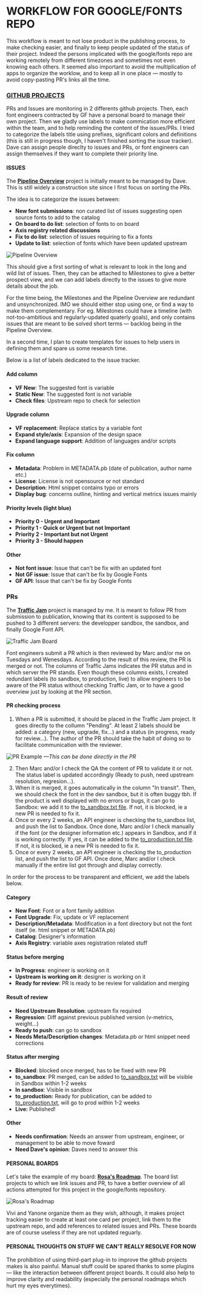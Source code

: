# WORKFLOW FOR GOOGLE/FONTS REPO

This workflow is meant to not lose product in the publishing process, to make checking easier, and finally to keep people updated of the status of their project. Indeed the persons implicated with the google/fonts repo are working remotely from different timezones and sometimes not even knowing each others. It seemed also important to avoid the multiplication of apps to organize the worklow, and to keep all in one place — mostly to avoid copy-pasting PR's links all the time.

### [GITHUB PROJECTS](https://github.com/google/fonts/projects)
PRs and Issues are monitoring in 2 differents github projects. Then, each font engineers contracted by GF have a personal board to manage their own project. Then we gladly use labels to make commication more efficient within the team, and to help reminding the content of the issues/PRs. I tried to categorize the labels title using prefixes, significant colors and definitions (this is still in progress though, I haven't finished sorting the issue tracker). Dave can assign people direclty to issues and PRs, or font engineers can assign themselves if they want to complete their priority line.

#### ISSUES
The **[Pipeline Overview](https://github.com/google/fonts/projects/7)** project is initially meant to be managed by Dave. This is still widely a construction site since I first focus on sorting the PRs.

The idea is to categorize the issues between:
- **New font submissions**: non curated list of issues suggesting open source fonts to add to the catalog
- **On board to do list**: selection of fonts to on board
- **Axis registry related discussions**
- **Fix to do list**: selection of issues requiring to fix a fonts
- **Update to list**: selection of fonts which have been updated upstream

![Pipeline Overview](https://user-images.githubusercontent.com/12222436/104586226-7e903e00-5665-11eb-911b-17c1ab433baa.png)

This should give a first sorting of what is relevant to look in the long and wild list of issues. Then, they can be attached to Milestones to give a better prospect view, and we can add labels directly to the issues to give more details about the job. 

For the time being, the Milestones and the Pipeline Overview are redundant and unsynchronized. IMO we should either stop using one, or find a way to make them complementary. For eg. Milestones could have a timeline (with not-too-ambitious and regularly-updated quaterly goals), and only contains issues that are meant to be solved short terms — backlog being in the Pipeline Overview. 

In a second time, I plan to create templates for issues to help users in defining them and spare us some research time.

Below is a list of labels dedicated to the issue tracker.

#### Add column
- **VF New**: The suggested font is variable
- **Static New**: The suggested font is not variable
- **Check files**: Upstream repo to check for selection

#### Upgrade column
- **VF replacement**: Replace statics by a variable font
- **Expand style/axis**: Expansion of the design space
- **Expand language support**: Addition of languages and/or scripts

#### Fix column 
- **Metadata**: Problem in METADATA.pb (date of publication, author name etc.)
- **License**: License is not opensource or not standard
- **Description**: Html snippet contains typo or errors
- **Display bug**: concerns outline, hinting and vertical metrics issues mainly

#### Priority levels (light blue)
- **Priority 0 - Urgent and Important**
- **Priority 1 - Quick or Urgent but not Important**
- **Priority 2 - Important but not Urgent**
- **Priority 3 - Should happen**

#### Other
- **Not font issue**: Issue that can't be fix with an updated font
- **Not GF issue**: Issue that can't be fix by Google Fonts
- **GF API**: Issue that can't be fix by Google Fonts

### PRs
The **[Traffic Jam](https://github.com/google/fonts/projects/1)** project is managed by me. It is meant to follow PR from submission to publication, knowing that its content is supposed to be pushed to 3 different servers: the developper sandbox, the sandbox, and finally Google Font API. 

![Traffic Jam Board](https://user-images.githubusercontent.com/12222436/104586245-851eb580-5665-11eb-8288-0e486c0399ab.png)

Font engineers submit a PR which is then reviewed by Marc and/or me on Tuesdays and Wenesdays. According to the result of this review, the PR is merged or not. The columns of Traffic Jams indicates the PR status and in which server the PR stands. Even though these columns exists, I created redundant labels (to sandbox, to production, live) to allow engineers to be aware of the PR status without checking Traffic Jam, or to have a good overview just by looking at the PR section.

#### PR checking process
1. When a PR is submitted, it should be placed in the Traffic Jam project. It goes directly to the collumn "Pending". At least 2 labels should be added: a category (new, upgrade, fix…) and a status (in progress, ready for review…). The author of the PR should take the habit of doing so to facilitate communication with the reviewer.

![PR Example](https://user-images.githubusercontent.com/12222436/104586334-9ff12a00-5665-11eb-8d83-0de3938efcb0.png)
*—This can be done directly in the PR*

2. Then Marc and/or I check the QA the content of PR to validate it or not. The status label is updated accordingly (Ready to push, need upstream resolution, regresion…).
3. When it is merged, it goes automatically in the column "In transit". Then, we should check the font in the dev sandbox, but it is often buggy tbh. If the product is well displayed with no errors or bugs, it can go to Sandbox: we add it to the [to_sandbox.txt file](https://github.com/google/fonts/blob/main/to_sandbox.txt). If not, it is blocked, ie a new PR is needed to fix it. 
4. Once or every 2 weeks, an API engineer is checking the to_sandbox list, and push the list to Sandbox. Once done, Marc and/or I check manually if the font (or the designer information etc.) appears in Sandbox, and if it is working correctly. If yes, it can be added to the [to_production.txt file](https://github.com/google/fonts/blob/main/to_production.txt). If not, it is blocked, ie a new PR is needed to fix it.
5. Once or every 2 weeks, an API engineer is checking the to_production list, and push the list to GF API. Once done, Marc and/or I check manually if the entire list got through and display correctly.

In order for the process to be transparent and efficient, we add the labels below.

#### Category
- **New Font**: Font or a font family addition
- **Font Upgrade**: Fix, update or VF replacement
- **Description/Metadata**: Modification in a font directory but not the font itself (ie. html snippet or METADATA.pb)
- **Catalog**: Designer's information
- **Axis Registry**: variable axes registration related stuff

#### Status before merging
- **In Progress**: engineer is working on it
- **Upstream is working on it**: designer is working on it
- **Ready for review**: PR is ready to be review for validation and merging

#### Result of review
- **Need Upstream Resolution**: upstream fix required
- **Regression**: Diff against previous published version (v-metrics, weight…)
- **Ready to push**: can go to sandbox
- **Needs Meta/Description changes**: Metadata.pb or html snippet need corrections

#### Status after merging
- **Blocked**: blocked once merged, has to be fixed with new PR
- **to_sandbox**: PR merged, can be added to [to_sandbox.txt](https://github.com/google/fonts/blob/main/to_sandbox.txt) will be visible in Sandbox within 1-2 weeks
- **In sandbox**: Visible in sandbox
- **to_production:** Ready for publication, can be added to [to_production.txt](https://github.com/google/fonts/blob/main/to_production.txt), will go to prod within 1-2 weeks
- **Live:** Published!

#### Other
- **Needs confirmation**: Needs an answer from upstream, engineer, or management to be able to move foward
- **Need Dave's opinion**: Daves need to answer this

#### PERSONAL BOARDS
Let's take the example of my board: **[Rosa's Roadmap](https://github.com/google/fonts/projects/3)**. The board list projects to which we link issues and PR, to have a better overview of all actions attempted for this project in the google/fonts repository. 

![Rosa's Roadmap](https://user-images.githubusercontent.com/12222436/104586304-9798ef00-5665-11eb-837c-b3ec6d6477af.png)

Vivi and Yanone organize them as they wish, although, it makes project tracking easier to create at least one card per project, link them to the upstream repo, and add references to related issues and PRs. These boards are of course useless if they are not updated reguarly.


#### PERSONAL THOUGHTS ON STUFF WE CAN'T REALLY RESOLVE FOR NOW

The prohibition of using third-part plug-in to improve the github projects makes is also painful. Manual stuff could be spared thanks to some plugins — like the interaction between different project boards. It could also help to improve clarity and readability (especially the personal roadmaps which hurt my eyes everytimes).
